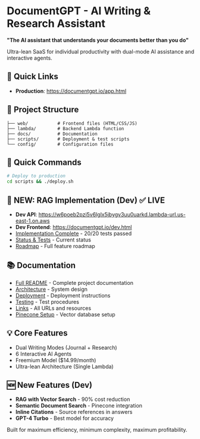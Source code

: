 # DocumentGPT - AI Writing & Research Assistant

**"The AI assistant that understands your documents better than you do"**

Ultra-lean SaaS for individual productivity with dual-mode AI assistance and interactive agents.

## 🚀 Quick Links
- **Production**: https://documentgpt.io/app.html

## 📁 Project Structure
```
├── web/           # Frontend files (HTML/CSS/JS)
├── lambda/        # Backend Lambda function
├── docs/          # Documentation
├── scripts/       # Deployment & test scripts
└── config/        # Configuration files
```

## 🔧 Quick Commands
```bash
# Deploy to production
cd scripts && ./deploy.sh
```

## 🚀 NEW: RAG Implementation (Dev) ✅ LIVE
- **Dev API**: https://w6poeb2pzi5v6lglx5jbygv3uu0uarkd.lambda-url.us-east-1.on.aws
- **Dev Frontend**: https://documentgpt.io/dev.html
- [Implementation Complete](IMPLEMENTATION_COMPLETE.md) - 20/20 tests passed
- [Status & Tests](RAG_STATUS.md) - Current status
- [Roadmap](ANALYSIS_AND_ROADMAP.md) - Full feature roadmap

## 📚 Documentation
- [Full README](docs/README.md) - Complete project documentation
- [Architecture](docs/ARCHITECTURE.md) - System design
- [Deployment](docs/DEPLOYMENT_GUIDE.md) - Deployment instructions
- [Testing](docs/MANUAL_TEST_CHECKLIST.md) - Test procedures
- [Links](docs/LINKS.md) - All URLs and resources
- [Pinecone Setup](docs/PINECONE_SETUP.md) - Vector database setup

## 💡 Core Features
- Dual Writing Modes (Journal + Research)
- 6 Interactive AI Agents
- Freemium Model ($14.99/month)
- Ultra-lean Architecture (Single Lambda)

## 🆕 New Features (Dev)
- **RAG with Vector Search** - 90% cost reduction
- **Semantic Document Search** - Pinecone integration
- **Inline Citations** - Source references in answers
- **GPT-4 Turbo** - Best model for accuracy

Built for maximum efficiency, minimum complexity, maximum profitability.

